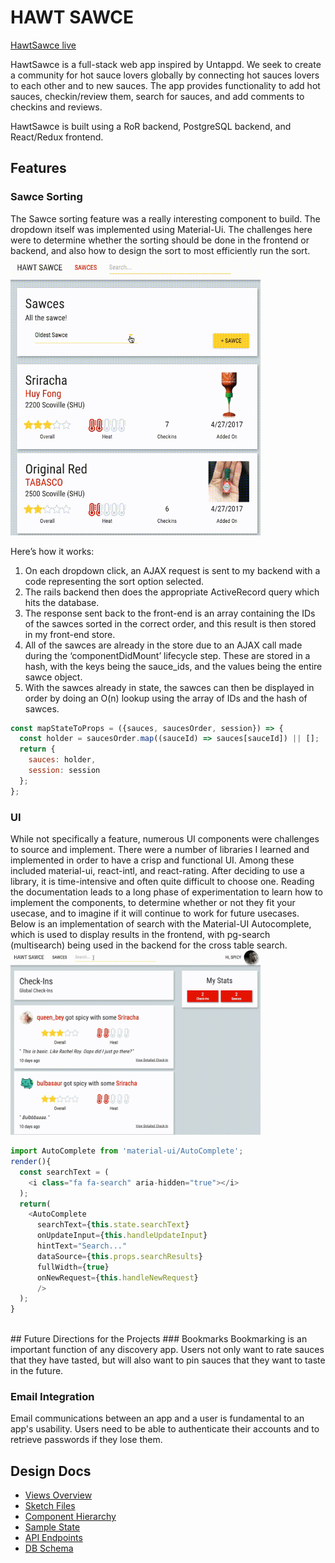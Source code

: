 # HAWT SAWCE

[HawtSawce live][heroku]

[heroku]: http://www.herokuapp.com

HawtSawce is a full-stack web app inspired by Untappd. We seek to create a community for hot sauce lovers globally by connecting hot sauces lovers to each other and to new sauces. The app provides functionality to add hot sauces, checkin/review them, search for sauces, and add comments to checkins and reviews.

HawtSawce is built using a RoR backend, PostgreSQL backend, and React/Redux frontend.

## Features

### Sawce Sorting
The Sawce sorting feature was a really interesting component to build. The dropdown itself was implemented using Material-Ui. The challenges here were to determine whether the sorting should be done in the frontend or backend, and also how to design the sort to most efficiently run the sort.
<br>
<img src="https://github.com/hellochitty/Hawt-Sawce/blob/master/docs/hawt_sawce_sorting.gif" alt="Hawt Sawce Sorting" width="400">

Here’s how it works:

1. On each dropdown click, an AJAX request is sent to my backend with a code representing the sort option selected.
2. The rails backend then does the appropriate ActiveRecord query which hits the database.
3. The response sent back to the front-end is an array containing the IDs of the sawces sorted in the correct order, and this result is then stored in my front-end store.
4. All of the sawces are already in the store due to an AJAX call made during the ‘componentDidMount’ lifecycle step. These are stored in a hash, with the keys being the sauce_ids, and the values being the entire sawce object.
5. With the sawces already in state, the sawces can then be displayed in order by doing an O(n) lookup using the array of IDs and the hash of sawces.
```javascript
const mapStateToProps = ({sauces, saucesOrder, session}) => {
  const holder = saucesOrder.map((sauceId) => sauces[sauceId]) || [];
  return {
    sauces: holder,
    session: session
  };
};
```

### UI
While not specifically a feature, numerous UI components were challenges to source and implement. There were a number of libraries I learned and implemented in order to have a crisp and functional UI. Among these included material-ui, react-intl, and react-rating. After deciding to use a library, it is time-intensive and often quite difficult to choose one. Reading the documentation leads to a long phase of experimentation to learn how to implement the components, to determine whether or not they fit your usecase, and to imagine if it will continue to work for future usecases.
Below is an implementation of search with the Material-UI Autocomplete, which is used to display results in the frontend, with pg-search (multisearch) being used in the backend for the cross table search.
<br>
<img src="https://github.com/hellochitty/Hawt-Sawce/blob/master/docs/search.gif" alt="Search" width="400">
```javascript
import AutoComplete from 'material-ui/AutoComplete';
render(){
  const searchText = (
    <i class="fa fa-search" aria-hidden="true"></i>
  );
  return(
    <AutoComplete
      searchText={this.state.searchText}
      onUpdateInput={this.handleUpdateInput}
      hintText="Search..."
      dataSource={this.props.searchResults}
      fullWidth={true}
      onNewRequest={this.handleNewRequest}
      />
  );
}
```
<br>
## Future Directions for the Projects
### Bookmarks
Bookmarking is an important function of any discovery app. Users not only want to rate sauces that they have tasted, but will also want to pin sauces that they want to taste in the future.

### Email Integration
Email communications between an app and a user is fundamental to an app's usability. Users need to be able to authenticate their accounts and to retrieve passwords if they lose them.

## Design Docs
- [Views Overview][views]   
- [Sketch Files][sketch]
- [Component Hierarchy][components]
- [Sample State][state]
- [API Endpoints][api]
- [DB Schema][schema]




[views]: https://github.com/hellochitty/Hawt-Sawce/tree/master/docs
[sketch]: https://github.com/hellochitty/Hawt-Sawce/blob/master/docs/wireframes/mockups.sketch
[schema]: https://github.com/hellochitty/Hawt-Sawce/blob/master/docs/schema.md
[state]: https://github.com/hellochitty/Hawt-Sawce/blob/master/docs/sample-state.md
[api]: https://github.com/hellochitty/Hawt-Sawce/blob/master/docs/api-endpoints.md
[components]: https://github.com/hellochitty/Hawt-Sawce/blob/master/docs/component-hierarchy.md
